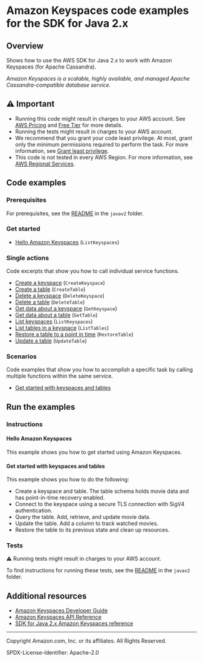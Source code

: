 <!--Generated by WRITEME on 2023-09-12 00:35:08.531921 (UTC)-->
# Amazon Keyspaces code examples for the SDK for Java 2.x

## Overview

Shows how to use the AWS SDK for Java 2.x to work with Amazon Keyspaces (for Apache Cassandra).

<!--custom.overview.start-->
<!--custom.overview.end-->

*Amazon Keyspaces is a scalable, highly available, and managed Apache Cassandra-compatible database service.*

## ⚠ Important

* Running this code might result in charges to your AWS account. See [AWS Pricing](https://aws.amazon.com/pricing/?aws-products-pricing.sort-by=item.additionalFields.productNameLowercase&aws-products-pricing.sort-order=asc&awsf.Free%20Tier%20Type=*all&awsf.tech-category=*all) and [Free Tier](https://aws.amazon.com/free/?all-free-tier.sort-by=item.additionalFields.SortRank&all-free-tier.sort-order=asc&awsf.Free%20Tier%20Types=*all&awsf.Free%20Tier%20Categories=*all) for more details.
* Running the tests might result in charges to your AWS account.
* We recommend that you grant your code least privilege. At most, grant only the minimum permissions required to perform the task. For more information, see [Grant least privilege](https://docs.aws.amazon.com/IAM/latest/UserGuide/best-practices.html#grant-least-privilege).
* This code is not tested in every AWS Region. For more information, see [AWS Regional Services](https://aws.amazon.com/about-aws/global-infrastructure/regional-product-services).

<!--custom.important.start-->
<!--custom.important.end-->

## Code examples

### Prerequisites

For prerequisites, see the [README](../../README.md#Prerequisites) in the `javav2` folder.


<!--custom.prerequisites.start-->
<!--custom.prerequisites.end-->


### Get started

* [Hello Amazon Keyspaces](src/main/java/com/example/keyspace/HelloKeyspaces.java#L22) (`ListKeyspaces`)

### Single actions

Code excerpts that show you how to call individual service functions.

* [Create a keyspace](src/main/java/com/example/keyspace/ScenarioKeyspaces.java#L609) (`CreateKeyspace`)
* [Create a table](src/main/java/com/example/keyspace/ScenarioKeyspaces.java#L503) (`CreateTable`)
* [Delete a keyspace](src/main/java/com/example/keyspace/ScenarioKeyspaces.java#L235) (`DeleteKeyspace`)
* [Delete a table](src/main/java/com/example/keyspace/ScenarioKeyspaces.java#L274) (`DeleteTable`)
* [Get data about a keyspace](src/main/java/com/example/keyspace/ScenarioKeyspaces.java#L591) (`GetKeyspace`)
* [Get data about a table](src/main/java/com/example/keyspace/ScenarioKeyspaces.java#L468) (`GetTable`)
* [List keyspaces](src/main/java/com/example/keyspace/ScenarioKeyspaces.java#L572) (`ListKeyspaces`)
* [List tables in a keyspace](src/main/java/com/example/keyspace/ScenarioKeyspaces.java#L448) (`ListTables`)
* [Restore a table to a point in time](src/main/java/com/example/keyspace/ScenarioKeyspaces.java#L324) (`RestoreTable`)
* [Update a table](src/main/java/com/example/keyspace/ScenarioKeyspaces.java#L369) (`UpdateTable`)

### Scenarios

Code examples that show you how to accomplish a specific task by calling multiple
functions within the same service.

* [Get started with keyspaces and tables](src/main/java/com/example/keyspace/ScenarioKeyspaces.java)

## Run the examples

### Instructions


<!--custom.instructions.start-->
<!--custom.instructions.end-->

#### Hello Amazon Keyspaces

This example shows you how to get started using Amazon Keyspaces.



#### Get started with keyspaces and tables

This example shows you how to do the following:

* Create a keyspace and table. The table schema holds movie data and has point-in-time recovery enabled.
* Connect to the keyspace using a secure TLS connection with SigV4 authentication.
* Query the table. Add, retrieve, and update movie data.
* Update the table. Add a column to track watched movies.
* Restore the table to its previous state and clean up resources.

<!--custom.scenario_prereqs.keyspaces_Scenario_GetStartedKeyspaces.start-->
<!--custom.scenario_prereqs.keyspaces_Scenario_GetStartedKeyspaces.end-->


<!--custom.scenarios.keyspaces_Scenario_GetStartedKeyspaces.start-->
<!--custom.scenarios.keyspaces_Scenario_GetStartedKeyspaces.end-->

### Tests

⚠ Running tests might result in charges to your AWS account.


To find instructions for running these tests, see the [README](../../README.md#Tests)
in the `javav2` folder.



<!--custom.tests.start-->
<!--custom.tests.end-->

## Additional resources

* [Amazon Keyspaces Developer Guide](https://docs.aws.amazon.com/keyspaces/latest/devguide/what-is-keyspaces.html)
* [Amazon Keyspaces API Reference](https://docs.aws.amazon.com/keyspaces/latest/APIReference/Welcome.html)
* [SDK for Java 2.x Amazon Keyspaces reference](https://sdk.amazonaws.com/java/api/latest/software/amazon/awssdk/services/keyspaces/package-summary.html)

<!--custom.resources.start-->
<!--custom.resources.end-->

---

Copyright Amazon.com, Inc. or its affiliates. All Rights Reserved.

SPDX-License-Identifier: Apache-2.0